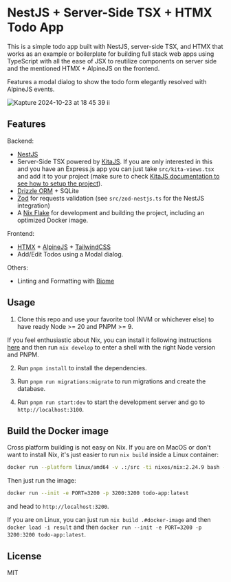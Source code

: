 # NestJS + Server-Side TSX + HTMX Todo App

This is a simple todo app built with NestJS, server-side TSX, and HTMX that works
as an example or boilerplate for building full stack web apps using TypeScript
with all the ease of JSX to reutilize components on server side and
the mentioned HTMX + AlpineJS on the frontend.

Features a modal dialog to show the todo form elegantly resolved with AlpineJS events.

![Kapture 2024-10-23 at 18 45 39 ii](https://github.com/user-attachments/assets/7a029537-cb6b-480a-9dea-e2837b5623e0)


## Features

Backend:
- [NestJS](https://nestjs.com/)
- Server-Side TSX powered by [KitaJS](https://github.com/kitajs/html). If you are only
interested in this and you have an Express.js app you can just take `src/kita-views.tsx`
and add it to your project (make sure to check [KitaJS documentation to see how to setup
the project](https://github.com/kitajs/html/tree/master/packages/html#installing)).
- [Drizzle ORM](https://orm.drizzle.team/) + SQLite
- [Zod](https://github.com/colinhacks/zod) for requests validation (see `src/zod-nestjs.ts` for the NestJS integration)
- A [Nix Flake](https://nixos.wiki/wiki/Flakes) for development and building the project, including an optimized Docker image.

Frontend:
- [HTMX](https://htmx.org/) + [AlpineJS](https://alpinejs.dev/) + [TailwindCSS](https://tailwindcss.com/)
- Add/Edit Todos using a Modal dialog.

Others:
- Linting and Formatting with [Biome](https://github.com/biomejs/biome)

## Usage

1) Clone this repo and use your favorite tool (NVM or whichever else) to have ready Node >= 20
and PNPM >= 9.

  If you feel enthusiastic about Nix, you can install it following instructions [here](https://nix.dev/install-nix) and then run `nix develop` to enter a shell with the right Node version and PNPM.

2) Run `pnpm install` to install the dependencies.

3) Run `pnpm run migrations:migrate` to run migrations and create the database.

4) Run `pnpm run start:dev` to start the development server and go to `http://localhost:3100`.

## Build the Docker image

Cross platform building is not easy on Nix. If you are on MacOS or don't want to install Nix, it's just easier to run `nix build` inside a Linux container:

```sh
docker run --platform linux/amd64 -v .:/src -ti nixos/nix:2.24.9 bash -c "cd /src && nix build --extra-experimental-features nix-command --extra-experimental-features flakes --no-filter-syscalls --impure .#docker-image && rm todo-app.tar.gz && cp -L result todo-app.tar.gz" && docker load < todo-app.tar.gz
```

Then just run the image:

```sh
docker run --init -e PORT=3200 -p 3200:3200 todo-app:latest
```

and head to `http://localhost:3200`.

If you are on Linux, you can just run `nix build .#docker-image` and then `docker load -i result` and then `docker run --init -e PORT=3200 -p 3200:3200 todo-app:latest`.

## License

MIT
